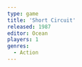 ```yaml
---
type: game
title: 'Short Circuit'
released: 1987
editor: Ocean
players: 1
genres:
  - Action
---
```

